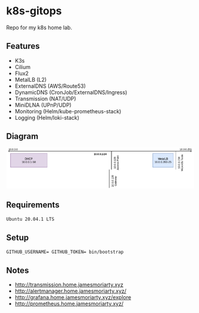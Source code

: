 # k8s-gitops

Repo for my k8s home lab.

## Features

* K3s
* Cilium
* Flux2
* MetalLB (L2)
* ExternalDNS (AWS/Route53)
* DynamicDNS (CronJob/ExternalDNS/Ingress)
* Transmission (NAT/UDP)
* MiniDLNA (UPnP/UDP)
* Monitoring (Helm/kube-prometheus-stack)
* Logging (Helm/loki-stack)

## Diagram

![Arch](docs/arch.png)


## Requirements

```
Ubuntu 20.04.1 LTS
```

## Setup

```
GITHUB_USERNAME= GITHUB_TOKEN= bin/bootstrap
```

## Notes

- http://transmission.home.jamesmoriarty.xyz
- http://alertmanager.home.jamesmoriarty.xyz/
- http://grafana.home.jamesmoriarty.xyz/explore
- http://prometheus.home.jamesmoriarty.xyz/